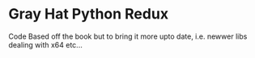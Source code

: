 # Gray Hat Python Redux

Code Based off the book but to bring it more upto date, i.e. newwer libs dealing with x64 etc... 
